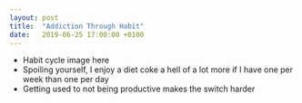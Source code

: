 ```yaml
---
layout: post
title:  "Addiction Through Habit"
date:   2019-06-25 17:00:00 +0100
---
```


* Habit cycle image here
* Spoiling yourself, I enjoy a diet coke a hell of a lot more if I have one per week than one per day
* Getting used to not being productive makes the switch harder
